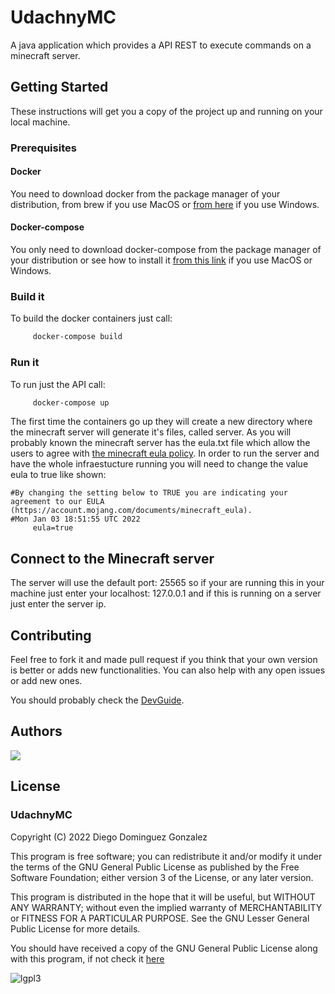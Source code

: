 # UdachnyMC

A java application which provides a API REST to execute commands on a minecraft server.

## Getting Started

These instructions will get you a copy of the project up and running on your local machine.

### Prerequisites

#### Docker 

You need to download docker from the package manager of your distribution, from brew if you use MacOS or [from here](https://docs.docker.com/get-docker/) if you use Windows.

#### Docker-compose 

You only need to download docker-compose from the package manager of your distribution or see how to install it [from this link](https://docs.docker.com/compose/install/) if you use MacOS or Windows. 

### Build it

To build the docker containers just call:

```bash
     docker-compose build 
```

### Run it 

To run just the API call:

```bash
     docker-compose up
```

The first time the containers go up they will create a new directory where the minecraft server will generate it's files, called server. As you will probably known the minecraft server has the eula.txt file which allow the users to agree with [the minecraft eula policy](https://account.mojang.com/documents/minecraft_eula). In order to run the server and have the whole infraestucture running you will need to change the value eula to true like shown:

```
#By changing the setting below to TRUE you are indicating your agreement to our EULA (https://account.mojang.com/documents/minecraft_eula).
#Mon Jan 03 18:51:55 UTC 2022
     eula=true
```

## Connect to the Minecraft server

The server will use the default port: 25565 so if your are running this in your machine just enter your localhost: 127.0.0.1 and if this is running on a server just enter the server ip.

## Contributing

Feel free to fork it and made pull request if you think that your own version is better or adds new functionalities. You can also help with any open issues or add new ones.

You should probably check the [DevGuide](docs/DevGuide).

## Authors

<a href="https://github.com/seniorglez/UdachnyMC/graphs/contributors">
  <img src="https://contrib.rocks/image?repo=seniorglez/UdachnyMC" />
</a>

## License

### UdachnyMC

Copyright (C) 2022 Diego Dominguez Gonzalez

This program is free software; you can redistribute it and/or modify it under the terms of the GNU General Public License 
as published by the Free Software Foundation; either version 3 of the License, or any later version.

This program is distributed in the hope that it will be useful,
but WITHOUT ANY WARRANTY; without even the implied warranty of
MERCHANTABILITY or FITNESS FOR A PARTICULAR PURPOSE. See the GNU
Lesser General Public License for more details.

You should have received a copy of the GNU General Public
License along with this program, if not check it [here](https://www.gnu.org/licenses/gpl-3.0.txt) 

![lgpl3](https://www.gnu.org/graphics/gplv3-or-later.png)

